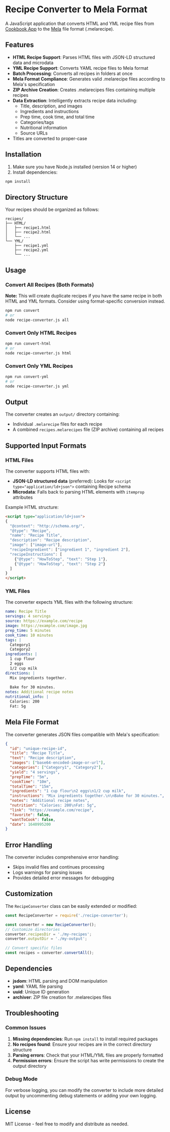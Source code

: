# Recipe Converter to Mela Format

A JavaScript application that converts HTML and YML recipe files from [Cookbook App](https://cookbookmanager.com) to the [Mela](https://mela.recipes) file format (.melarecipe).

## Features

- **HTML Recipe Support**: Parses HTML files with JSON-LD structured data and microdata
- **YML Recipe Support**: Converts YAML recipe files to Mela format
- **Batch Processing**: Converts all recipes in folders at once
- **Mela Format Compliance**: Generates valid .melarecipe files according to Mela's specification
- **ZIP Archive Creation**: Creates .melarecipes files containing multiple recipes
- **Data Extraction**: Intelligently extracts recipe data including:
  - Title, description, and images
  - Ingredients and instructions
  - Prep time, cook time, and total time
  - Categories/tags
  - Nutritional information
  - Source URLs
- Titles are converted to proper-case

## Installation

1. Make sure you have Node.js installed (version 14 or higher)
2. Install dependencies:

```bash
npm install
```

## Directory Structure

Your recipes should be organized as follows:

```
recipes/
├── HTML/
│   ├── recipe1.html
│   ├── recipe2.html
│   └── ...
└── YML/
    ├── recipe1.yml
    ├── recipe2.yml
    └── ...
```

## Usage

### Convert All Recipes (Both Formats)

**Note:** This will create duplicate recipes if you have the same recipe in both HTML and YML formats. Consider using format-specific conversion instead.

```bash
npm run convert
# or
node recipe-converter.js all
```

### Convert Only HTML Recipes

```bash
npm run convert-html
# or
node recipe-converter.js html
```

### Convert Only YML Recipes

```bash
npm run convert-yml
# or
node recipe-converter.js yml
```

## Output

The converter creates an `output/` directory containing:

- Individual `.melarecipe` files for each recipe
- A combined `recipes.melarecipes` file (ZIP archive) containing all recipes

## Supported Input Formats

### HTML Files

The converter supports HTML files with:

- **JSON-LD structured data** (preferred): Looks for `<script type="application/ld+json">` containing Recipe schema
- **Microdata**: Falls back to parsing HTML elements with `itemprop` attributes

Example HTML structure:
```html
<script type="application/ld+json">
{
  "@context": "http://schema.org/",
  "@type": "Recipe",
  "name": "Recipe Title",
  "description": "Recipe description",
  "image": ["image-url"],
  "recipeIngredient": ["ingredient 1", "ingredient 2"],
  "recipeInstructions": [
    {"@type": "HowToStep", "text": "Step 1"},
    {"@type": "HowToStep", "text": "Step 2"}
  ]
}
</script>
```

### YML Files

The converter expects YML files with the following structure:

```yaml
name: Recipe Title
servings: 4 servings
source: https://example.com/recipe
image: https://example.com/image.jpg
prep_time: 5 minutes
cook_time: 10 minutes
tags: |
  Category1
  Category2
ingredients: |
  1 cup flour
  2 eggs
  1/2 cup milk
directions: |
  Mix ingredients together.
  
  Bake for 30 minutes.
notes: Additional recipe notes
nutritional_info: |
  Calories: 200
  Fat: 5g
```

## Mela File Format

The converter generates JSON files compatible with Mela's specification:

```json
{
  "id": "unique-recipe-id",
  "title": "Recipe Title",
  "text": "Recipe description",
  "images": ["base64-encoded-image-or-url"],
  "categories": ["Category1", "Category2"],
  "yield": "4 servings",
  "prepTime": "5m",
  "cookTime": "10m",
  "totalTime": "15m",
  "ingredients": "1 cup flour\n2 eggs\n1/2 cup milk",
  "instructions": "Mix ingredients together.\n\nBake for 30 minutes.",
  "notes": "Additional recipe notes",
  "nutrition": "Calories: 200\nFat: 5g",
  "link": "https://example.com/recipe",
  "favorite": false,
  "wantToCook": false,
  "date": 1640995200
}
```

## Error Handling

The converter includes comprehensive error handling:

- Skips invalid files and continues processing
- Logs warnings for parsing issues
- Provides detailed error messages for debugging

## Customization

The `RecipeConverter` class can be easily extended or modified:

```javascript
const RecipeConverter = require('./recipe-converter');

const converter = new RecipeConverter();
// Customize directories
converter.recipesDir = './my-recipes';
converter.outputDir = './my-output';

// Convert specific files
const recipes = converter.convertAll();
```

## Dependencies

- **jsdom**: HTML parsing and DOM manipulation
- **yaml**: YAML file parsing
- **uuid**: Unique ID generation
- **archiver**: ZIP file creation for .melarecipes files

## Troubleshooting

### Common Issues

1. **Missing dependencies**: Run `npm install` to install required packages
2. **No recipes found**: Ensure your recipes are in the correct directory structure
3. **Parsing errors**: Check that your HTML/YML files are properly formatted
4. **Permission errors**: Ensure the script has write permissions to create the output directory

### Debug Mode

For verbose logging, you can modify the converter to include more detailed output by uncommenting debug statements or adding your own logging.

## License

MIT License - feel free to modify and distribute as needed.
